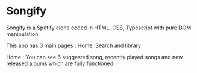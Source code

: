 # Songify
Songify is a Spotify clone coded in HTML, CSS, Typescript with pure DOM manipulation

This app has 3 main pages : Home, Search and library 

Home : You can see 6 suggested song, recently played songs and new released albums which are fully functioned 

